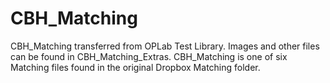 # CBH_Matching
CBH_Matching transferred from OPLab Test Library. Images and other files can be found in CBH_Matching_Extras. CBH_Matching is one of six Matching files found in the original Dropbox Matching folder. 
